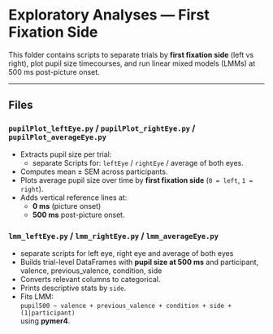 # Exploratory Analyses — First Fixation Side

This folder contains scripts to separate trials by **first fixation side** (left vs right), plot pupil size timecourses, and run linear mixed models (LMMs) at 500 ms post-picture onset.

---

## Files

### `pupilPlot_leftEye.py` / `pupilPlot_rightEye.py` / `pupilPlot_averageEye.py`
- Extracts pupil size per trial:
  - separate Scripts for: `leftEye` / `rightEye` / average of both eyes.
- Computes mean ± SEM across participants.
- Plots average pupil size over time by **first fixation side** (`0 = left`, `1 = right`).
- Adds vertical reference lines at:
  - **0 ms** (picture onset)
  - **500 ms** post-picture onset.

### `lmm_leftEye.py` / `lmm_rightEye.py` / `lmm_averageEye.py`
- separate scripts for left eye, right eye and average of both eyes
- Builds trial-level DataFrames with **pupil size at 500 ms** and participant, valence, previous_valence, condition, side
- Converts relevant columns to categorical.
- Prints descriptive stats by `side`.
- Fits LMM:  
  `pupil500 ~ valence + previous_valence + condition + side + (1|participant)`  
  using **pymer4**.
